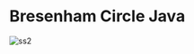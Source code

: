 # Bresenham Circle Java

![ss2](https://user-images.githubusercontent.com/93992324/209521663-e5e718e0-167f-42fc-82a3-16989b311730.png)
